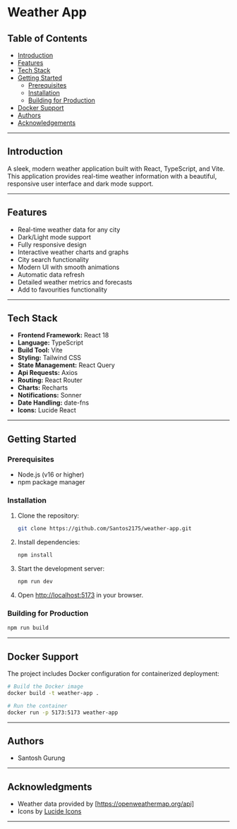 # Weather App

## Table of Contents

- [Introduction](#introduction)
- [Features](#features)
- [Tech Stack](#tech-stack)
- [Getting Started](#getting-started)
  - [Prerequisites](#prerequisites)
  - [Installation](#installation)
  - [Building for Production](#building-for-production)
- [Docker Support](#docker-support)
- [Authors](#authors)
- [Acknowledgements](#acknowledgments)

---

## Introduction

A sleek, modern weather application built with React, TypeScript, and Vite. This application provides real-time weather information with a beautiful, responsive user interface and dark mode support.

---

## Features

- Real-time weather data for any city
- Dark/Light mode support
- Fully responsive design
- Interactive weather charts and graphs
- City search functionality
- Modern UI with smooth animations
- Automatic data refresh
- Detailed weather metrics and forecasts
- Add to favourities functionality

---

## Tech Stack

- **Frontend Framework:** React 18
- **Language:** TypeScript
- **Build Tool:** Vite
- **Styling:** Tailwind CSS
- **State Management:** React Query
- **Api Requests:** Axios
- **Routing:** React Router
- **Charts:** Recharts
- **Notifications:** Sonner
- **Date Handling:** date-fns
- **Icons:** Lucide React

---

## Getting Started

### Prerequisites

- Node.js (v16 or higher)
- npm package manager

### Installation

1. Clone the repository:

   ```bash
   git clone https://github.com/Santos2175/weather-app.git
   ```

2. Install dependencies:

   ```bash
   npm install
   ```

3. Start the development server:

   ```bash
   npm run dev
   ```

4. Open [http://localhost:5173](http://localhost:5173) in your browser.

### Building for Production

```bash
npm run build
```

---

## Docker Support

The project includes Docker configuration for containerized deployment:

```bash
# Build the Docker image
docker build -t weather-app .

# Run the container
docker run -p 5173:5173 weather-app
```

---

## Authors

- Santosh Gurung

---

## Acknowledgments

- Weather data provided by [https://openweathermap.org/api]
- Icons by [Lucide Icons](https://lucide.dev)

---
